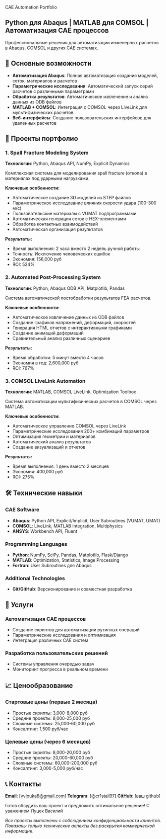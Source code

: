  CAE Automation Portfolio

## Python для Abaqus | MATLAB для COMSOL | Автоматизация CAE процессов

Профессиональные решения для автоматизации инженерных расчетов в Abaqus, COMSOL и других CAE системах.

## 🚀 Основные возможности

- **Автоматизация Abaqus**: Полная автоматизация создания моделей, сеток, материалов и расчетов
- **Параметрические исследования**: Автоматический запуск серий расчетов с различными параметрами
- **Обработка результатов**: Автоматическое извлечение и анализ данных из ODB файлов
- **MATLAB + COMSOL**: Интеграция с COMSOL через LiveLink для мультифизических расчетов
- **Веб-интерфейсы**: Создание пользовательских интерфейсов для удаленных расчетов

## 📁 Проекты портфолио

### 1. Spall Fracture Modeling System
**Технологии**: Python, Abaqus API, NumPy, Explicit Dynamics

Комплексная система для моделирования spall fracture (откола) в материалах под ударными нагрузками.

**Ключевые особенности:**
- Автоматическое создание 3D моделей из STEP файлов
- Параметрическое исследование влияния скорости удара (100-300 м/с)
- Пользовательские материалы с VUMAT подпрограммами
- Автоматическая генерация сеток с HEX-элементами
- Обработка контактных взаимодействий
- Автоматическая организация результатов

**Результаты:**
- Время выполнения: 2 часа вместо 2 недель ручной работы
- Точность: Исключение человеческих ошибок
- Экономия: 156,000 руб
- ROI: 524%

### 2. Automated Post-Processing System
**Технологии**: Python, Abaqus ODB API, Matplotlib, Pandas

Система автоматической постобработки результатов FEA расчетов.

**Ключевые особенности:**
- Автоматическое извлечение данных из ODB файлов
- Создание графиков напряжений, деформаций, скоростей
- Генерация HTML отчетов с интерактивными графиками
- Создание анимаций деформаций
- Сравнительный анализ различных сценариев

**Результаты:**
- Время обработки: 5 минут вместо 4 часов
- Экономия в год: 2,600,000 руб
- ROI: 767%

### 3. COMSOL LiveLink Automation
**Технологии**: MATLAB, COMSOL LiveLink, Optimization Toolbox

Система автоматизации мультифизических расчетов в COMSOL через MATLAB.

**Ключевые особенности:**
- Автоматическое управление COMSOL через LiveLink
- Параметрические исследования 200+ комбинаций параметров
- Оптимизация геометрии и материалов
- Автоматический анализ результатов
- Создание визуализаций и отчетов

**Результаты:**
- Время выполнения: 1 день вместо 2 месяцев
- Экономия: 400,000 руб
- ROI: 275%

## 🛠 Технические навыки

### CAE Software
- **Abaqus**: Python API, Explicit/Implicit, User Subroutines (VUMAT, UMAT)
- **COMSOL**: LiveLink, MATLAB Integration, Multiphysics
- **ANSYS**: Workbench API, Fluent


### Programming Languages
- **Python**: NumPy, SciPy, Pandas, Matplotlib, Flask/Django
- **MATLAB**: Optimization, Statistics, Image Processing
- **Fortran**: User Subroutines для Abaqus


### Additional Technologies
- **Git/GitHub**: Версионирование и совместная разработка




## 💼 Услуги

### Автоматизация CAE процессов
- Создание скриптов для автоматизации рутинных операций
- Параметрические исследования и оптимизация
- Интеграция различных CAE систем

### Разработка пользовательских решений
- Системы управления очередью задач
- Мониторинг прогресса в реальном времени



## 📈 Ценообразование

### Стартовые цены (первые 2 месяца)
- Простые скрипты: 3,000-8,000 руб
- Средние проекты: 8,000-25,000 руб
- Сложные системы: 25,000-60,000 руб
- Консалтинг: 1,500 руб/час

### Целевые цены (через 6 месяцев)
- Простые скрипты: 8,000-20,000 руб
- Средние проекты: 20,000-60,000 руб
- Сложные системы: 60,000-200,000 руб
- Консалтинг: 3,000-5,000 руб/час

## 📞 Контакты

**Email**: [vvlouka8@gmail.com]
**Telegram**: [@cr1stall97]
**GitHub**: [ваш github]

Готов обсудить ваш проект и предложить оптимальное решение!
С уважением Луцек Василий 

*Все проекты выполнены с соблюдением конфиденциальности клиентов. Показаны только технические аспекты без раскрытия коммерческой информации.*
